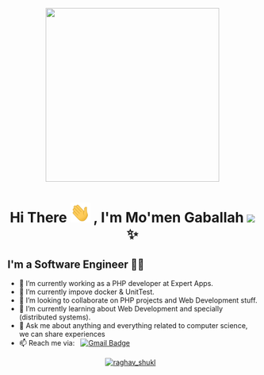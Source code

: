  <p align="Center" ><img src="[https://raw.githubusercontent.com/Moemen-Gaballah/Moemen-Gaballah/main/Moemen-gaballa-bio.png](https://raw.githubusercontent.com/Moemen-Gaballah/Moemen-Gaballah/main/Moemen-gaballa-bio.png)" height="350px" width ="350px"></p>

<h1 align="Center">  Hi There <img src="https://raw.githubusercontent.com/ABSphreak/ABSphreak/master/gifs/Hi.gif" height="40px; !important" width="40px; !important" /> , I'm Mo'men Gaballah <img src="https://media.giphy.com/media/WUlplcMpOCEmTGBtBW/giphy.gif" width="40px"> ✨  </h1>


## I'm a Software Engineer 👨‍💻

<!--
**Moemen-Gaballah/Moemen-Gaballah** is a ✨ _special_ ✨ repository because its `README.md` (this file) appears on your GitHub profile.
-->

- 🔭 I’m currently working as a PHP developer at Expert Apps.
- 🌱 I’m currently impove docker & UnitTest.
- 👯 I’m looking to collaborate on PHP projects and Web Development stuff.
- 🤔 I’m currently learning about Web Development and specially (distributed systems).
- 💬 Ask me about anything and everything related to computer science, we can share experiences
- 📫 Reach me via: &nbsp;&nbsp;[![Gmail Badge](https://img.shields.io/badge/-Gmail-c14438?style=flat-square&logo=Gmail&logoColor=white&link=mailto:shuklaraghav321.com)](mailto:moemengaballa@gmail.com)

<p align="center">
<a href="https://www.linkedin.com/in/moemengaballah/" target="_blank"><img align="center" src="https://cdn.jsdelivr.net/npm/simple-icons@3.1.0/icons/linkedin.svg" alt="raghav_shukl" height="25" width="25" /></a>&nbsp;&nbsp;
</p>

